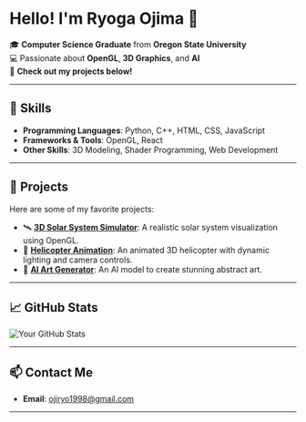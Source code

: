 # Hello! I'm Ryoga Ojima 👋

🎓 **Computer Science Graduate** from **Oregon State University**  
💻 Passionate about **OpenGL**, **3D Graphics**, and **AI**  
🌟 **Check out my projects below!**

---

## 🔧 Skills
- **Programming Languages**: Python, C++, HTML, CSS, JavaScript
- **Frameworks & Tools**: OpenGL, React
- **Other Skills**: 3D Modeling, Shader Programming, Web Development

---

## 🚀 Projects
Here are some of my favorite projects:
- 🛰️ [**3D Solar System Simulator**](https://github.com/username/solar-system-simulator): A realistic solar system visualization using OpenGL.
- 🚁 [**Helicopter Animation**](https://github.com/username/helicopter-animation): An animated 3D helicopter with dynamic lighting and camera controls.
- 🎨 [**AI Art Generator**](https://github.com/username/ai-art-generator): An AI model to create stunning abstract art.

---

## 📈 GitHub Stats
![Your GitHub Stats](https://github-readme-stats.vercel.app/api?username=gaaryo&show_icons=true&theme=radical)

---

## 📫 Contact Me
- **Email**: ojiryo1998@gmail.com  

---


